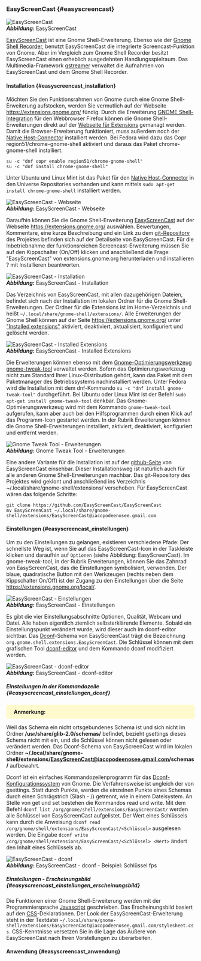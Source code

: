 ### EasyScreenCast {#easyscreencast}

![EasyScreenCast](../../images/easyscreencast.png)    
***Abbildung:*** EasyScreenCast

[EasyScreenCast](https://extensions.gnome.org/extension/690/easyscreencast/) ist eine Gnome Shell-Erweiterung.
Ebenso wie der [Gnome Shell Recorder](gnome_shell_recorder.md),
benutzt EasyScreenCast die integrierte Screencast-Funktion von Gnome.
Aber im Vergleich zum Gnome Shell Recorder besitzt EasyScreenCast einen erheblich ausgedehnten Handlungsspielraum.
Das Multimedia-Framework [gstreamer](https://de.wikipedia.org/wiki/GStreamer)
verwaltet die Aufnahmen von EasyScreenCast und dem Gnome Shell Recorder.

#### Installation {#easyscreencast_installation}

Möchten Sie den Funktionsrahmen von Gnome durch eine Gnome Shell-Erweiterung aufstocken,
werden Sie vermutlich auf der Webseite https://extensions.gnome.org/ fündig.
Durch die Erweiterung [GNOME Shell-Integration](https://addons.mozilla.org/de/firefox/addon/gnome-shell-integration/)
für den Webbrowser Firefox können die Gnome Shell-Erweiterungen direkt
auf der [Webseite für Extensions](https://extensions.gnome.org/) gemanagt werden.
Damit die Browser-Erweiterung funktioniert, muss außerdem noch
der [Native Host-Connector](https://wiki.gnome.org/Projects/GnomeShellIntegrationForChrome/Installation) installiert werden.
Bei Fedora wird dazu das Copr region51/chrome-gnome-shell aktiviert und daraus das Paket chrome-gnome-shell installiert.

```
su -c "dnf copr enable region51/chrome-gnome-shell"
su -c "dnf install chrome-gnome-shell"
```

Unter Ubuntu und Linux Mint ist das Paket
für den [Native Host-Connector](https://wiki.gnome.org/Projects/GnomeShellIntegrationForChrome/Installation)
in den Universe Repositories vorhanden und kann mittels `sudo apt-get install chrome-gnome-shell` installiert werden.

![EasyScreenCast - Webseite](../../images/easyscreencast_webseite.png)    
***Abbildung:*** EasyScreenCast - Webseite

Daraufhin können Sie die Gnome Shell-Erweiterung [EasyScreenCast](https://extensions.gnome.org/extension/690/easyscreencast/)
auf der Webseite https://extensions.gnome.org/ auswählen. 
Bewertungen, Kommentare, eine kurze Beschreibung und ein
Link zu dem [git-Repository](https://github.com/EasyScreenCast/EasyScreenCast) des Projektes befinden sich
auf der Detailseite von EasyScreenCast.
Für die Inbetriebnahme der funktionsreichen Screencast-Erweiterung müssen Sie auf den Kippschalter (On/Off) klicken
und anschließend die Frage: "EasyScreenCast" von extensions.gnome.org herunterladen und installieren ? mit Installieren
beantworten.

![EasyScreenCast - Installation](../../images/easyscreencast_install.png)    
***Abbildung:*** EasyScreenCast - Installation

Das Verzeichnis von EasyScreenCast, mit allen dazugehörigen Dateien, befindet sich nach der Installation
im lokalen Ordner für die Gnome Shell-Erweiterungen. Der Ordner für die Extensions ist im Home-Verzeichnis
und heißt `~/.local/share/gnome-shell/extensions/`. 
Alle Erweiterungen der Gnome Shell können auf der Seite https://extensions.gnome.org/ unter
["Installed extensions"](https://extensions.gnome.org/local/)
aktiviert, deaktiviert, aktualisiert, konfiguriert und gelöscht werden. 

![EasyScreenCast - Installed Extensions](../../images/easyscreencast_webseite_installed_extensions.png)    
***Abbildung:*** EasyScreenCast - Installed Extensions

Die Erweiterungen können ebenso mit
dem [Gnome-Optimierungswerkzeug gnome-tweak-tool](https://wiki.ubuntuusers.de/GNOME_Tweak_Tool/) verwaltet werden.
Sofern das Optimierungswerkzeug nicht zum Standard Ihrer Linux-Distribution gehört, kann das Paket
mit dem Paketmanager des Betriebssystems nachinstalliert werden. Unter Fedora wird die Installation
mit dem dnf-Kommando `su -c "dnf install gnome-tweak-tool"` durchgeführt. Bei Ubuntu oder Linux Mint
ist der Befehl `sudo apt-get install gnome-tweak-tool` denkbar.
Das Gnome-Optimierungswerkzeug wird mit dem Kommando `gnome-tweak-tool` aufgerufen,
kann aber auch bei den Hilfsprogrammen durch einen Klick auf das Programm-Icon gestartet werden.
In der Rubrik Erweiterungen können die Gnome Shell-Erweiterungen
installiert, aktiviert, deaktiviert, konfiguriert und entfernt werden. 

![Gnome Tweak Tool - Erweiterungen](../../images/gnome-tweak-tool_erweiterungen.png)    
***Abbildung:*** Gnome Tweak Tool - Erweiterungen

Eine andere Variante für die Installation 
ist auf der [github-Seite](https://github.com/EasyScreenCast/EasyScreenCast) von EasyScreenCast einsehbar.
Dieser Installationsweg ist natürlich auch für alle anderen Gnome Shell-Erweiterungen machbar.
Das git-Repository des Projektes wird geklont und anschließend
ins Verzeichnis ~/.local/share/gnome-shell/extensions/ verschoben. 
Für EasyScreenCast wären das folgende Schritte:

```
git clone https://github.com/EasyScreenCast/EasyScreenCast
mv EasyScreenCast ~/.local/share/gnome-shell/extensions/EasyScreenCast@iacopodeenosee.gmail.com
```

#### Einstellungen {#easyscreencast_einstellungen}

Um zu den Einstellungen zu gelangen, existieren verschiedene Pfade:
Der schnellste Weg ist, wenn Sie auf das EasyScreenCast-Icon
in der Taskleiste klicken und daraufhin auf `Optionen` (siehe Abbildung: EasyScreenCast).
Im gnome-tweak-tool, in der Rubrik Erweiterungen, können Sie das Zahnrad von EasyScreenCast,
das die Einstellungen symbolisiert, verwenden. Der blaue, quadratische Button mit den Werkzeugen
(rechts neben dem Kippschalter On/Off) ist der Zugang
zu den Einstellungen über die Seite https://extensions.gnome.org/local/.

![EasyScreenCast - Einstellungen](../../images/easyscreencast_einstellungen.png)    
***Abbildung:*** EasyScreenCast - Einstellungen

Es gibt die vier Einstellungsabschnitte Optionen, Qualität, Webcam und Datei.
Alle haben eigentlich ziemlich selbsterklärende Elemente.
Sobald ein Einstellungspunkt verändert wurde, wird dieser auch im dconf-editor sichtbar.
Das [Dconf](https://en.wikipedia.org/wiki/Dconf)-Schema von EasyScreenCast
trägt die Bezeichnung `org.gnome.shell.extensions.EasyScreenCast`.
Die Schlüssel können mit dem grafischen Tool
[dconf-editor](gnome_shell_recorder.md#gnome_shell_recorder_einstellungen_dconf-editor)
und dem Kommando dconf modifiziert werden.

![EasyScreenCast - dconf-editor](../../images/easyscreencast_dconf-editor.png)    
***Abbildung:*** EasyScreenCast - dconf-editor

##### Einstellungen in der Kommandozeile {#easyscreencast_einstellungen_dconf}

<style>
    .anmerkung { background: #FFFACD; padding-top: 10px; padding-bottom: 10px; padding-right: 20px; padding-left: 20px;}
</style>

<p class="anmerkung">
<b>Anmerkung:</b><br />

Weil das Schema ein nicht ortsgebundenes Schema ist und sich nicht im Ordner <b>/usr/share/glib-2.0/schemas/</b> befindet, bezieht gsettings dieses Schema nicht mit ein, und die Schlüssel können nicht gelesen oder verändert werden. Das Dconf-Schema von EasyScreenCast wird im lokalen Ordner <b>~/.local/share/gnome-shell/extensions/EasyScreenCast@iacopodeenosee.gmail.com/schemas/</b> aufbewahrt.
</p> 

Dconf ist ein einfaches Kommandozeilenprogramm
für das [Dconf-Konfigurationssystem](https://wiki.ubuntuusers.de/GNOME_Konfiguration/dconf/) von Gnome.
Die Verfahrensweise ist ungleich der von gsettings. Statt durch Punkte, werden die einzelnen Punkte
eines Schemas durch einen Schrägstrich (Slash - /) getrennt, wie in einem Dateisystem. 
An Stelle von get und set bestehen die Kommandos read und write.
Mit dem Befehl `dconf list /org/gnome/shell/extensions/EasyScreenCast/` 
werden alle Schlüssel von EasyScreenCast aufgelistet.
Der Wert eines Schlüssels kann durch die Anweisung `dconf read /org/gnome/shell/extensions/EasyScreenCast/<Schlüssel>`
ausgelesen werden. Die Eingabe `dconf write /org/gnome/shell/extensions/EasyScreenCast/<Schlüssel> <Wert>`
ändert den Inhalt eines Schlüssels ab. 

![EasyScreenCast - dconf](../../images/easyscreencast_dconf.png)    
***Abbildung:*** EasyScreenCast - dconf - Beispiel: Schlüssel fps

##### Einstellungen - Erscheinungsbild {#easyscreencast_einstellungen_erscheinungsbild}

Die Funktionen einer Gnome Shell-Erweiterung werden
mit der Programmiersprache [Javascript](https://de.wikipedia.org/wiki/JavaScript) geschrieben.
Das Erscheinungsbild basiert auf den [CSS](https://de.wikipedia.org/wiki/Cascading_Style_Sheets)-Deklarationen. 
Der Look der EasyScreenCast-Erweiterung steht in der Textdatei
`~/.local/share/gnome-shell/extensions/EasyScreenCast@iacopodeenosee.gmail.com/stylesheet.css`.
CSS-Kenntnisse versetzen Sie in die Lage das Äußere von EasyScreenCast nach Ihren Vorstellungen zu überarbeiten.

#### Anwendung {#easyscreencast_anwendung}
